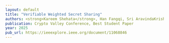 ```yaml
---
layout: default
title: "Verifiable Weighted Secret Sharing"
authors: <strong>Kareem Shehata</strong>, Han Fangqi, Sri AravindaKrishnan Thyagarajan
publication: Crypto Valley Conference, Best Student Paper
year: 2025
pub_url: https://ieeexplore.ieee.org/document/11068846
---
```


